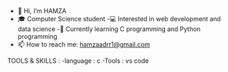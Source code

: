 - 👋 Hi, I’m HAMZA
- 🎓 Computer Science student
-💻 Interested in web development and data science
-🌱 Currently learning C programming and Python programming
- 📫 How to reach me: hamzaadrr1@gmail.com

TOOLS & SKILLS :
 -language : c 
 -Tools : vs code 

<!---
hamza-adr540/hamza-adr540 is a ✨ special ✨ repository because its `README.md` (this file) appears on your GitHub profile.
You can click the Preview link to take a look at your changes.
--->
